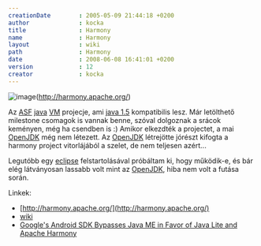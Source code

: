```yaml
---
creationDate        : 2005-05-09 21:44:18 +0200 
author              : kocka 
title               : Harmony 
name                : Harmony 
layout              : wiki 
path                : Harmony 
date                : 2008-06-08 16:41:01 +0200 
version             : 12 
creator             : kocka 
---
```

![image](http://harmony.apache.org/images/harmony-logo-new.png)(http://harmony.apache.org/)

Az [ASF](ASF.html) [java](java.html) [VM](JVM.html) projecje, ami [java 1.5](java%201.5.html) kompatibilis lesz. Már letölthető milestone csomagok is vannak benne, szóval dolgoznak a srácok keményen, még ha csendben is :) Amikor elkezdték a projectet, a mai [OpenJDK](OpenJDK.html) még nem létezett. Az [OpenJDK](OpenJDK.html) létrejötte jórészt kifogta a harmony project vitorlájából a szelet, de nem teljesen azért...

Legutóbb egy [eclipse](Eclipse.html) felstartolásával próbáltam ki, hogy működik-e, és bár elég látványosan lassabb volt mint az [OpenJDK](OpenJDK.html), hiba nem volt a futása során.

Linkek:

*   [http://harmony.apache.org/](http://harmony.apache.org/)
*   [wiki](http://wiki.apache.org/harmony/)
*   [Google's Android SDK Bypasses Java ME in Favor of Java Lite and Apache Harmony](http://www.infoq.com/news/2007/11/android-java)



